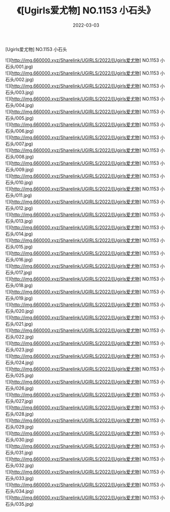 ﻿---
layout: post
title:  《[Ugirls爱尤物] NO.1153 小石头》
date:   2022-03-03
img: http://img.660000.xyz/Sharelink/UGIRLS/2022/[Ugirls爱尤物] NO.1153 小石头/000.jpg
categories: [美女, 清纯, 唯美]
---

[Ugirls爱尤物] NO.1153 小石头

 ![](http://img.660000.xyz/Sharelink/UGIRLS/2022/[Ugirls爱尤物] NO.1153 小石头/001.jpg) <br>![](http://img.660000.xyz/Sharelink/UGIRLS/2022/[Ugirls爱尤物] NO.1153 小石头/002.jpg) <br>![](http://img.660000.xyz/Sharelink/UGIRLS/2022/[Ugirls爱尤物] NO.1153 小石头/003.jpg) <br>![](http://img.660000.xyz/Sharelink/UGIRLS/2022/[Ugirls爱尤物] NO.1153 小石头/004.jpg) <br>![](http://img.660000.xyz/Sharelink/UGIRLS/2022/[Ugirls爱尤物] NO.1153 小石头/005.jpg) <br>![](http://img.660000.xyz/Sharelink/UGIRLS/2022/[Ugirls爱尤物] NO.1153 小石头/006.jpg) <br>![](http://img.660000.xyz/Sharelink/UGIRLS/2022/[Ugirls爱尤物] NO.1153 小石头/007.jpg) <br>![](http://img.660000.xyz/Sharelink/UGIRLS/2022/[Ugirls爱尤物] NO.1153 小石头/008.jpg) <br>![](http://img.660000.xyz/Sharelink/UGIRLS/2022/[Ugirls爱尤物] NO.1153 小石头/009.jpg) <br>![](http://img.660000.xyz/Sharelink/UGIRLS/2022/[Ugirls爱尤物] NO.1153 小石头/010.jpg) <br>![](http://img.660000.xyz/Sharelink/UGIRLS/2022/[Ugirls爱尤物] NO.1153 小石头/011.jpg) <br>![](http://img.660000.xyz/Sharelink/UGIRLS/2022/[Ugirls爱尤物] NO.1153 小石头/012.jpg) <br>![](http://img.660000.xyz/Sharelink/UGIRLS/2022/[Ugirls爱尤物] NO.1153 小石头/013.jpg) <br>![](http://img.660000.xyz/Sharelink/UGIRLS/2022/[Ugirls爱尤物] NO.1153 小石头/014.jpg) <br>![](http://img.660000.xyz/Sharelink/UGIRLS/2022/[Ugirls爱尤物] NO.1153 小石头/015.jpg) <br>![](http://img.660000.xyz/Sharelink/UGIRLS/2022/[Ugirls爱尤物] NO.1153 小石头/016.jpg) <br>![](http://img.660000.xyz/Sharelink/UGIRLS/2022/[Ugirls爱尤物] NO.1153 小石头/017.jpg) <br>![](http://img.660000.xyz/Sharelink/UGIRLS/2022/[Ugirls爱尤物] NO.1153 小石头/018.jpg) <br>![](http://img.660000.xyz/Sharelink/UGIRLS/2022/[Ugirls爱尤物] NO.1153 小石头/019.jpg) <br>![](http://img.660000.xyz/Sharelink/UGIRLS/2022/[Ugirls爱尤物] NO.1153 小石头/020.jpg) <br>![](http://img.660000.xyz/Sharelink/UGIRLS/2022/[Ugirls爱尤物] NO.1153 小石头/021.jpg) <br>![](http://img.660000.xyz/Sharelink/UGIRLS/2022/[Ugirls爱尤物] NO.1153 小石头/022.jpg) <br>![](http://img.660000.xyz/Sharelink/UGIRLS/2022/[Ugirls爱尤物] NO.1153 小石头/023.jpg) <br>![](http://img.660000.xyz/Sharelink/UGIRLS/2022/[Ugirls爱尤物] NO.1153 小石头/024.jpg) <br>![](http://img.660000.xyz/Sharelink/UGIRLS/2022/[Ugirls爱尤物] NO.1153 小石头/025.jpg) <br>![](http://img.660000.xyz/Sharelink/UGIRLS/2022/[Ugirls爱尤物] NO.1153 小石头/026.jpg) <br>![](http://img.660000.xyz/Sharelink/UGIRLS/2022/[Ugirls爱尤物] NO.1153 小石头/027.jpg) <br>![](http://img.660000.xyz/Sharelink/UGIRLS/2022/[Ugirls爱尤物] NO.1153 小石头/028.jpg) <br>![](http://img.660000.xyz/Sharelink/UGIRLS/2022/[Ugirls爱尤物] NO.1153 小石头/029.jpg) <br>![](http://img.660000.xyz/Sharelink/UGIRLS/2022/[Ugirls爱尤物] NO.1153 小石头/030.jpg) <br>![](http://img.660000.xyz/Sharelink/UGIRLS/2022/[Ugirls爱尤物] NO.1153 小石头/031.jpg) <br>![](http://img.660000.xyz/Sharelink/UGIRLS/2022/[Ugirls爱尤物] NO.1153 小石头/032.jpg) <br>![](http://img.660000.xyz/Sharelink/UGIRLS/2022/[Ugirls爱尤物] NO.1153 小石头/033.jpg) <br>![](http://img.660000.xyz/Sharelink/UGIRLS/2022/[Ugirls爱尤物] NO.1153 小石头/034.jpg) <br>![](http://img.660000.xyz/Sharelink/UGIRLS/2022/[Ugirls爱尤物] NO.1153 小石头/035.jpg) <br>